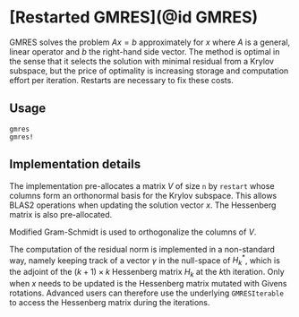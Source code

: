 # [Restarted GMRES](@id GMRES)

GMRES solves the problem $Ax = b$ approximately for $x$ where $A$ is a general, linear operator and $b$ the right-hand side vector. The method is optimal in the sense that it selects the solution with minimal residual from a Krylov subspace, but the price of optimality is increasing storage and computation effort per iteration. Restarts are necessary to fix these costs.

## Usage

```@docs
gmres
gmres!
```

## Implementation details

The implementation pre-allocates a matrix $V$ of size `n` by `restart` whose columns form an orthonormal basis for the Krylov subspace. This allows BLAS2 operations when updating the solution vector $x$. The Hessenberg matrix is also pre-allocated.

Modified Gram-Schmidt is used to orthogonalize the columns of $V$.

The computation of the residual norm is implemented in a non-standard way, namely keeping track of a vector $\gamma$ in the null-space of $H_k^*$, which is the adjoint of the $(k + 1) \times k$ Hessenberg matrix $H_k$ at the $k$th iteration. Only when $x$ needs to be updated is the Hessenberg matrix mutated with Givens rotations. Advanced users can therefore use the underlying `GMRESIterable` to access the Hessenberg matrix during the iterations.
